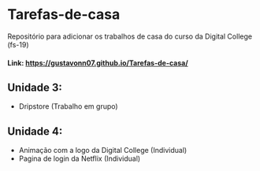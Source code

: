 # Tarefas-de-casa
Repositório para adicionar os trabalhos de casa do curso da Digital College (fs-19)

#### Link: https://gustavonn07.github.io/Tarefas-de-casa/

## Unidade 3:
- Dripstore (Trabalho em grupo)

## Unidade 4:
- Animação com a logo da Digital College (Individual)
- Pagina de login da Netflix (Individual)
